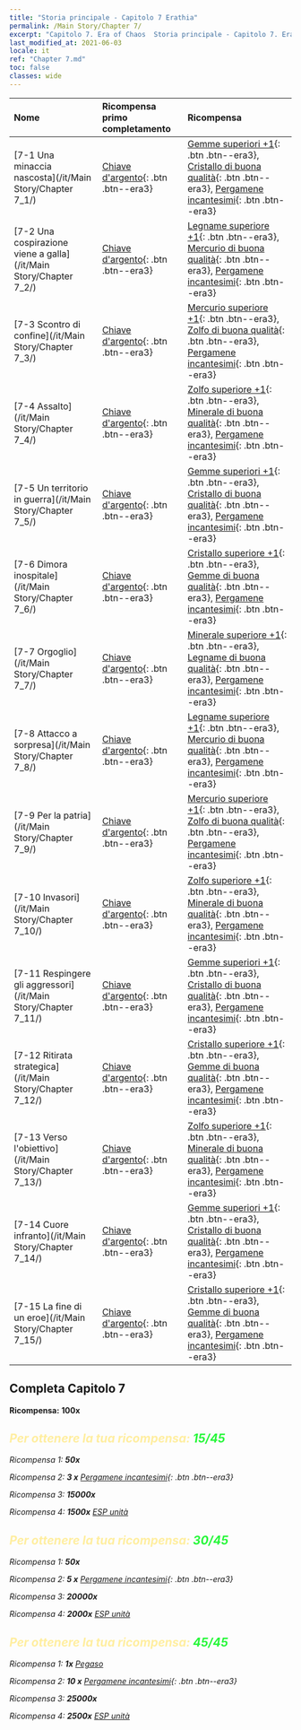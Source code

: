 ```yaml
---
title: "Storia principale - Capitolo 7 Erathia"
permalink: /Main Story/Chapter 7/
excerpt: "Capitolo 7. Era of Chaos  Storia principale - Capitolo 7. Erathia"
last_modified_at: 2021-06-03
locale: it
ref: "Chapter 7.md"
toc: false
classes: wide
---
```


  | Nome |  Ricompensa primo completamento | Ricompensa |
  |:------------|:------------|:------------| 
  | [7-1 Una minaccia nascosta](/it/Main Story/Chapter 7_1/) | [Chiave d'argento](/ItemsIT/con_693/){: .btn .btn--era3} | [Gemme superiori +1](/ItemsIT/mat_23/){: .btn .btn--era3}, [Cristallo di buona qualità](/ItemsIT/mat_17/){: .btn .btn--era3}, [Pergamene incantesimi](/ItemsIT/con_694/){: .btn .btn--era3} |
  | [7-2 Una cospirazione viene a galla](/it/Main Story/Chapter 7_2/) | [Chiave d'argento](/ItemsIT/con_693/){: .btn .btn--era3} | [Legname superiore +1](/ItemsIT/mat_20/){: .btn .btn--era3}, [Mercurio di buona qualità](/ItemsIT/mat_14/){: .btn .btn--era3}, [Pergamene incantesimi](/ItemsIT/con_694/){: .btn .btn--era3} |
  | [7-3 Scontro di confine](/it/Main Story/Chapter 7_3/) | [Chiave d'argento](/ItemsIT/con_693/){: .btn .btn--era3} | [Mercurio superiore +1](/ItemsIT/mat_21/){: .btn .btn--era3}, [Zolfo di buona qualità](/ItemsIT/mat_15/){: .btn .btn--era3}, [Pergamene incantesimi](/ItemsIT/con_694/){: .btn .btn--era3} |
  | [7-4 Assalto](/it/Main Story/Chapter 7_4/) | [Chiave d'argento](/ItemsIT/con_693/){: .btn .btn--era3} | [Zolfo superiore +1](/ItemsIT/mat_22/){: .btn .btn--era3}, [Minerale di buona qualità](/ItemsIT/mat_12/){: .btn .btn--era3}, [Pergamene incantesimi](/ItemsIT/con_694/){: .btn .btn--era3} |
  | [7-5 Un territorio in guerra](/it/Main Story/Chapter 7_5/) | [Chiave d'argento](/ItemsIT/con_693/){: .btn .btn--era3} | [Gemme superiori +1](/ItemsIT/mat_23/){: .btn .btn--era3}, [Cristallo di buona qualità](/ItemsIT/mat_17/){: .btn .btn--era3}, [Pergamene incantesimi](/ItemsIT/con_694/){: .btn .btn--era3} |
  | [7-6 Dimora inospitale](/it/Main Story/Chapter 7_6/) | [Chiave d'argento](/ItemsIT/con_693/){: .btn .btn--era3} | [Cristallo superiore +1](/ItemsIT/mat_24/){: .btn .btn--era3}, [Gemme di buona qualità](/ItemsIT/mat_16/){: .btn .btn--era3}, [Pergamene incantesimi](/ItemsIT/con_694/){: .btn .btn--era3} |
  | [7-7 Orgoglio](/it/Main Story/Chapter 7_7/) | [Chiave d'argento](/ItemsIT/con_693/){: .btn .btn--era3} | [Minerale superiore +1](/ItemsIT/mat_19/){: .btn .btn--era3}, [Legname di buona qualità](/ItemsIT/mat_13/){: .btn .btn--era3}, [Pergamene incantesimi](/ItemsIT/con_694/){: .btn .btn--era3} |
  | [7-8 Attacco a sorpresa](/it/Main Story/Chapter 7_8/) | [Chiave d'argento](/ItemsIT/con_693/){: .btn .btn--era3} | [Legname superiore +1](/ItemsIT/mat_20/){: .btn .btn--era3}, [Mercurio di buona qualità](/ItemsIT/mat_14/){: .btn .btn--era3}, [Pergamene incantesimi](/ItemsIT/con_694/){: .btn .btn--era3} |
  | [7-9 Per la patria](/it/Main Story/Chapter 7_9/) | [Chiave d'argento](/ItemsIT/con_693/){: .btn .btn--era3} | [Mercurio superiore +1](/ItemsIT/mat_21/){: .btn .btn--era3}, [Zolfo di buona qualità](/ItemsIT/mat_15/){: .btn .btn--era3}, [Pergamene incantesimi](/ItemsIT/con_694/){: .btn .btn--era3} |
  | [7-10 Invasori](/it/Main Story/Chapter 7_10/) | [Chiave d'argento](/ItemsIT/con_693/){: .btn .btn--era3} | [Zolfo superiore +1](/ItemsIT/mat_22/){: .btn .btn--era3}, [Minerale di buona qualità](/ItemsIT/mat_12/){: .btn .btn--era3}, [Pergamene incantesimi](/ItemsIT/con_694/){: .btn .btn--era3} |
  | [7-11 Respingere gli aggressori](/it/Main Story/Chapter 7_11/) | [Chiave d'argento](/ItemsIT/con_693/){: .btn .btn--era3} | [Gemme superiori +1](/ItemsIT/mat_23/){: .btn .btn--era3}, [Cristallo di buona qualità](/ItemsIT/mat_17/){: .btn .btn--era3}, [Pergamene incantesimi](/ItemsIT/con_694/){: .btn .btn--era3} |
  | [7-12 Ritirata strategica](/it/Main Story/Chapter 7_12/) | [Chiave d'argento](/ItemsIT/con_693/){: .btn .btn--era3} | [Cristallo superiore +1](/ItemsIT/mat_24/){: .btn .btn--era3}, [Gemme di buona qualità](/ItemsIT/mat_16/){: .btn .btn--era3}, [Pergamene incantesimi](/ItemsIT/con_694/){: .btn .btn--era3} |
  | [7-13 Verso l'obiettivo](/it/Main Story/Chapter 7_13/) | [Chiave d'argento](/ItemsIT/con_693/){: .btn .btn--era3} | [Zolfo superiore +1](/ItemsIT/mat_22/){: .btn .btn--era3}, [Minerale di buona qualità](/ItemsIT/mat_12/){: .btn .btn--era3}, [Pergamene incantesimi](/ItemsIT/con_694/){: .btn .btn--era3} |
  | [7-14 Cuore infranto](/it/Main Story/Chapter 7_14/) | [Chiave d'argento](/ItemsIT/con_693/){: .btn .btn--era3} | [Gemme superiori +1](/ItemsIT/mat_23/){: .btn .btn--era3}, [Cristallo di buona qualità](/ItemsIT/mat_17/){: .btn .btn--era3}, [Pergamene incantesimi](/ItemsIT/con_694/){: .btn .btn--era3} |
  | [7-15 La fine di un eroe](/it/Main Story/Chapter 7_15/) | [Chiave d'argento](/ItemsIT/con_693/){: .btn .btn--era3} | [Cristallo superiore +1](/ItemsIT/mat_24/){: .btn .btn--era3}, [Gemme di buona qualità](/ItemsIT/mat_16/){: .btn .btn--era3}, [Pergamene incantesimi](/ItemsIT/con_694/){: .btn .btn--era3} |


## Completa Capitolo 7

 **Ricompensa:**  **100x** <i class="fas fa-gem"/>



## <span style="color: #ffeea0">Per ottenere la tua ricompensa: </span><span style="color: #27f73a">15/45</span>

 Ricompensa 1:  **50x** <i class="fas fa-gem"/>

 Ricompensa 2: **3 x** [Pergamene incantesimi](/ItemsIT/con_694/){: .btn .btn--era3}

 Ricompensa 3:  **15000x** <i class="fas fa-coins"/>

 Ricompensa 4:  **1500x** [ESP unità](/ItemsIT/con_902/)



## <span style="color: #ffeea0">Per ottenere la tua ricompensa: </span><span style="color: #27f73a">30/45</span>

 Ricompensa 1:  **50x** <i class="fas fa-gem"/>

 Ricompensa 2: **5 x** [Pergamene incantesimi](/ItemsIT/con_694/){: .btn .btn--era3}

 Ricompensa 3:  **20000x** <i class="fas fa-coins"/>

 Ricompensa 4:  **2000x** [ESP unità](/ItemsIT/con_902/)



## <span style="color: #ffeea0">Per ottenere la tua ricompensa: </span><span style="color: #27f73a">45/45</span>

 Ricompensa 1:  **1x** [Pegaso](/it/units/Pegasus/)

 Ricompensa 2: **10 x** [Pergamene incantesimi](/ItemsIT/con_694/){: .btn .btn--era3}

 Ricompensa 3:  **25000x** <i class="fas fa-coins"/>

 Ricompensa 4:  **2500x** [ESP unità](/ItemsIT/con_902/)


